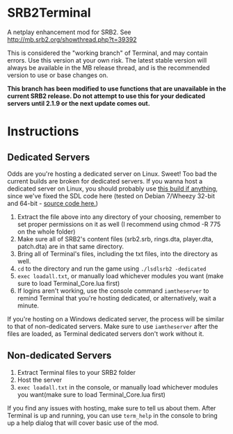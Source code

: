 SRB2Terminal
============

A netplay enhancement mod for SRB2. See http://mb.srb2.org/showthread.php?t=39392

This is considered the "working branch" of Terminal, and may contain errors. Use this version at your own risk. The latest stable version will always be available in the MB release thread, and is the recommended version to use or base changes on.

**This branch has been modified to use functions that are unavailable in the current SRB2 release. Do not attempt to use this for your dedicated servers until 2.1.9 or the next update comes out.**

Instructions
============

Dedicated Servers
-----------------

Odds are you're hosting a dedicated server on Linux. Sweet! Too bad the current builds are broken for dedicated servers. If you wanna host a dedicated server on Linux, you should probably use [this build if anything](http://lightdash.org/SRB2/misc/lsdlsrb2), since we've fixed the SDL code here (tested on Debian 7/Wheezy 32-bit and 64-bit - [source code here.](http://lightdash.org/SRB2/misc/linuxsrb2-fixed.zip))

1. Extract the file above into any directory of your choosing, remember to set proper permissions on it as well (I recommend using chmod -R 775 on the whole folder)
6. Make sure all of SRB2's content files (srb2.srb, rings.dta, player.dta, patch.dta) are in that same directory.
9. Bring all of Terminal's files, including the txt files, into the directory as well.
36. <code>cd</code> to the directory and run the game using <code>./lsdlsrb2 -dedicated</code>
2. <code>exec loadall.txt</code>, or manually load whichever modules you want (make sure to load Terminal_Core.lua first)
8. If logins aren't working, use the console command <code>iamtheserver</code> to remind Terminal that you're hosting dedicated, or alternatively, wait a minute.

If you're hosting on a Windows dedicated server, the process will be similar to that of non-dedicated servers. Make sure to use <code>iamtheserver</code> after the files are loaded, as Terminal dedicated servers don't work without it.

Non-dedicated Servers
---------------------

1. Extract Terminal files to your SRB2 folder
2. Host the server
3. <code>exec loadall.txt</code> in the console, or manually load whichever modules you want(make sure to load Terminal_Core.lua first)

If you find any issues with hosting, make sure to tell us about them. After Terminal is up and running, you can use <code>term_help</code> in the console to bring up a help dialog that will cover basic use of the mod.
